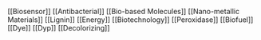 [[Biosensor]]
[[Antibacterial]]
[[Bio-based Molecules]]
[[Nano-metallic Materials]]
[[Lignin]]
[[Energy]]
[[Biotechnology]]
[[Peroxidase]]
[[Biofuel]]
[[Dye]]
[[Dyp]]
[[Decolorizing]]
